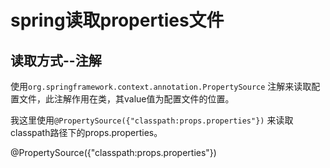 # spring读取properties文件

## 读取方式--注解

使用`org.springframework.context.annotation.PropertySource` 注解来读取配置文件，此注解作用在类，其value值为配置文件的位置。

我这里使用`@PropertySource({"classpath:props.properties"})` 来读取classpath路径下的props.properties。

@PropertySource({"classpath:props.properties"})







